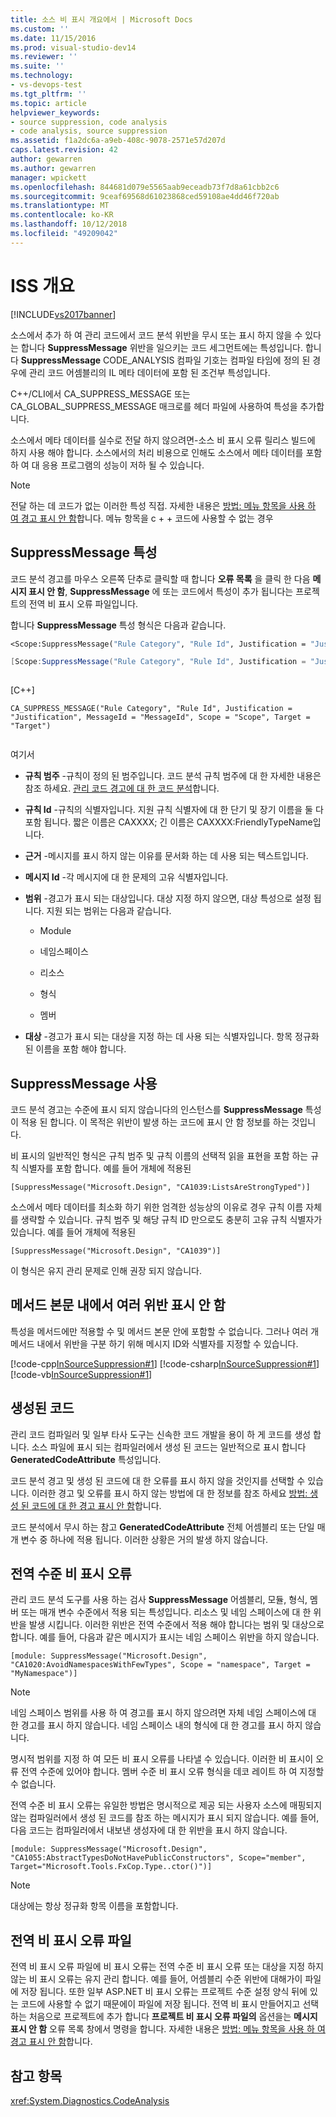 ```yaml
---
title: 소스 비 표시 개요에서 | Microsoft Docs
ms.custom: ''
ms.date: 11/15/2016
ms.prod: visual-studio-dev14
ms.reviewer: ''
ms.suite: ''
ms.technology:
- vs-devops-test
ms.tgt_pltfrm: ''
ms.topic: article
helpviewer_keywords:
- source suppression, code analysis
- code analysis, source suppression
ms.assetid: f1a2dc6a-a9eb-408c-9078-2571e57d207d
caps.latest.revision: 42
author: gewarren
ms.author: gewarren
manager: wpickett
ms.openlocfilehash: 844681d079e5565aab9eceadb73f7d8a61cbb2c6
ms.sourcegitcommit: 9ceaf69568d61023868ced59108ae4dd46f720ab
ms.translationtype: MT
ms.contentlocale: ko-KR
ms.lasthandoff: 10/12/2018
ms.locfileid: "49209042"
---
```

# <a name="in-source-suppression-overview"></a>ISS 개요
[!INCLUDE[vs2017banner](../includes/vs2017banner.md)]

소스에서 추가 하 여 관리 코드에서 코드 분석 위반을 무시 또는 표시 하지 않을 수 있다는 합니다 **SuppressMessage** 위반을 일으키는 코드 세그먼트에는 특성입니다. 합니다 **SuppressMessage** CODE_ANALYSIS 컴파일 기호는 컴파일 타임에 정의 된 경우에 관리 코드 어셈블리의 IL 메타 데이터에 포함 된 조건부 특성입니다.  
  
 C++/CLI에서 CA_SUPPRESS_MESSAGE 또는 CA_GLOBAL_SUPPRESS_MESSAGE 매크로를 헤더 파일에 사용하여 특성을 추가합니다.  
  
 소스에서 메타 데이터를 실수로 전달 하지 않으려면-소스 비 표시 오류 릴리스 빌드에 하지 사용 해야 합니다. 소스에서의 처리 비용으로 인해도 소스에서 메타 데이터를 포함 하 여 대 응용 프로그램의 성능이 저하 될 수 있습니다.  
  
> [!NOTE]
>  전달 하는 데 코드가 없는 이러한 특성 직접. 자세한 내용은 [방법: 메뉴 항목을 사용 하 여 경고 표시 안 함](../code-quality/how-to-suppress-warnings-by-using-the-menu-item.md)합니다. 메뉴 항목을 c + + 코드에 사용할 수 없는 경우  
  
## <a name="suppressmessage-attribute"></a>SuppressMessage 특성  
 코드 분석 경고를 마우스 오른쪽 단추로 클릭할 때 합니다 **오류 목록** 을 클릭 한 다음 **메시지 표시 안 함**, **SuppressMessage** 에 또는 코드에서 특성이 추가 됩니다는 프로젝트의 전역 비 표시 오류 파일입니다.  
  
 합니다 **SuppressMessage** 특성 형식은 다음과 같습니다.  
  
```vb  
<Scope:SuppressMessage("Rule Category", "Rule Id", Justification = "Justification", MessageId = "MessageId", Scope = "Scope", Target = "Target")>  
```  
  
```csharp  
[Scope:SuppressMessage("Rule Category", "Rule Id", Justification = "Justification", MessageId = "MessageId", Scope = "Scope", Target = "Target")]  
  
```  
  
 [C++]  
  
```  
CA_SUPPRESS_MESSAGE("Rule Category", "Rule Id", Justification = "Justification", MessageId = "MessageId", Scope = "Scope", Target = "Target")  
  
```  
  
 여기서  
  
-   **규칙 범주** -규칙이 정의 된 범주입니다. 코드 분석 규칙 범주에 대 한 자세한 내용은 참조 하세요. [관리 코드 경고에 대 한 코드 분석](../code-quality/code-analysis-for-managed-code-warnings.md)합니다.  
  
-   **규칙 Id** -규칙의 식별자입니다. 지원 규칙 식별자에 대 한 단기 및 장기 이름을 둘 다 포함 됩니다. 짧은 이름은 CAXXXX; 긴 이름은 CAXXXX:FriendlyTypeName입니다.  
  
-   **근거** -메시지를 표시 하지 않는 이유를 문서화 하는 데 사용 되는 텍스트입니다.  
  
-   **메시지 Id** -각 메시지에 대 한 문제의 고유 식별자입니다.  
  
-   **범위** -경고가 표시 되는 대상입니다. 대상 지정 하지 않으면, 대상 특성으로 설정 됩니다. 지원 되는 범위는 다음과 같습니다.  
  
    -   Module  
  
    -   네임스페이스  
  
    -   리소스  
  
    -   형식  
  
    -   멤버  
  
-   **대상** -경고가 표시 되는 대상을 지정 하는 데 사용 되는 식별자입니다. 항목 정규화 된 이름을 포함 해야 합니다.  
  
## <a name="suppressmessage-usage"></a>SuppressMessage 사용  
 코드 분석 경고는 수준에 표시 되지 않습니다의 인스턴스를 **SuppressMessage** 특성이 적용 된 합니다. 이 목적은 위반이 발생 하는 코드에 표시 안 함 정보를 하는 것입니다.  
  
 비 표시의 일반적인 형식은 규칙 범주 및 규칙 이름의 선택적 읽을 표현을 포함 하는 규칙 식별자를 포함 합니다. 예를 들어 개체에 적용된  
  
 `[SuppressMessage("Microsoft.Design", "CA1039:ListsAreStrongTyped")]`  
  
 소스에서 메타 데이터를 최소화 하기 위한 엄격한 성능상의 이유로 경우 규칙 이름 자체를 생략할 수 있습니다. 규칙 범주 및 해당 규칙 ID 만으로도 충분히 고유 규칙 식별자가 있습니다. 예를 들어 개체에 적용된  
  
 `[SuppressMessage("Microsoft.Design", "CA1039")]`  
  
 이 형식은 유지 관리 문제로 인해 권장 되지 않습니다.  
  
## <a name="suppressing-multiple-violations-within-a-method-body"></a>메서드 본문 내에서 여러 위반 표시 안 함  
 특성을 메서드에만 적용할 수 및 메서드 본문 안에 포함할 수 없습니다. 그러나 여러 개 메서드 내에서 위반을 구분 하기 위해 메시지 ID와 식별자를 지정할 수 있습니다.  
  
 [!code-cpp[InSourceSuppression#1](../snippets/cpp/VS_Snippets_CodeAnalysis/InSourceSuppression/cpp/insourcesuppression.cpp#1)]
 [!code-csharp[InSourceSuppression#1](../snippets/csharp/VS_Snippets_CodeAnalysis/InSourceSuppression/cs/InSourceSuppression.cs#1)]
 [!code-vb[InSourceSuppression#1](../snippets/visualbasic/VS_Snippets_CodeAnalysis/InSourceSuppression/vb/InSourceSuppression.vb#1)]  
  
## <a name="generated-code"></a>생성된 코드  
 관리 코드 컴파일러 및 일부 타사 도구는 신속한 코드 개발을 용이 하 게 코드를 생성 합니다. 소스 파일에 표시 되는 컴파일러에서 생성 된 코드는 일반적으로 표시 합니다 **GeneratedCodeAttribute** 특성입니다.  
  
 코드 분석 경고 및 생성 된 코드에 대 한 오류를 표시 하지 않을 것인지를 선택할 수 있습니다. 이러한 경고 및 오류를 표시 하지 않는 방법에 대 한 정보를 참조 하세요 [방법: 생성 된 코드에 대 한 경고 표시 안 함](../code-quality/how-to-suppress-code-analysis-warnings-for-generated-code.md)합니다.  
  
 코드 분석에서 무시 하는 참고 **GeneratedCodeAttribute** 전체 어셈블리 또는 단일 매개 변수 중 하나에 적용 됩니다. 이러한 상황은 거의 발생 하지 않습니다.  
  
## <a name="global-level-suppressions"></a>전역 수준 비 표시 오류  
 관리 코드 분석 도구를 사용 하는 검사 **SuppressMessage** 어셈블리, 모듈, 형식, 멤버 또는 매개 변수 수준에서 적용 되는 특성입니다. 리소스 및 네임 스페이스에 대 한 위반을 발생 시킵니다. 이러한 위반은 전역 수준에서 적용 해야 합니다는 범위 및 대상으로 합니다. 예를 들어, 다음과 같은 메시지가 표시는 네임 스페이스 위반을 하지 않습니다.  
  
 `[module: SuppressMessage("Microsoft.Design", "CA1020:AvoidNamespacesWithFewTypes", Scope = "namespace", Target = "MyNamespace")]`  
  
> [!NOTE]
>  네임 스페이스 범위를 사용 하 여 경고를 표시 하지 않으려면 자체 네임 스페이스에 대 한 경고를 표시 하지 않습니다. 네임 스페이스 내의 형식에 대 한 경고를 표시 하지 않습니다.  
  
 명시적 범위를 지정 하 여 모든 비 표시 오류를 나타낼 수 있습니다. 이러한 비 표시이 오류 전역 수준에 있어야 합니다. 멤버 수준 비 표시 오류 형식을 데코 레이트 하 여 지정할 수 없습니다.  
  
 전역 수준 비 표시 오류는 유일한 방법은 명시적으로 제공 되는 사용자 소스에 매핑되지 않는 컴파일러에서 생성 된 코드를 참조 하는 메시지가 표시 되지 않습니다. 예를 들어, 다음 코드는 컴파일러에서 내보낸 생성자에 대 한 위반을 표시 하지 않습니다.  
  
 `[module: SuppressMessage("Microsoft.Design", "CA1055:AbstractTypesDoNotHavePublicConstructors", Scope="member", Target="Microsoft.Tools.FxCop.Type..ctor()")]`  
  
> [!NOTE]
>  대상에는 항상 정규화 항목 이름을 포함합니다.  
  
## <a name="global-suppression-file"></a>전역 비 표시 오류 파일  
 전역 비 표시 오류 파일에 비 표시 오류는 전역 수준 비 표시 오류 또는 대상을 지정 하지 않는 비 표시 오류는 유지 관리 합니다. 예를 들어, 어셈블리 수준 위반에 대해가이 파일에 저장 됩니다. 또한 일부 ASP.NET 비 표시 오류는 프로젝트 수준 설정 양식 뒤에 있는 코드에 사용할 수 없기 때문에이 파일에 저장 됩니다. 전역 비 표시 만들어지고 선택 하는 처음으로 프로젝트에 추가 합니다 **프로젝트 비 표시 오류 파일의** 옵션을는 **메시지 표시 안 함** 오류 목록 창에서 명령을 합니다. 자세한 내용은 [방법: 메뉴 항목을 사용 하 여 경고 표시 안 함](../code-quality/how-to-suppress-warnings-by-using-the-menu-item.md)합니다.  
  
## <a name="see-also"></a>참고 항목  
 <xref:System.Diagnostics.CodeAnalysis>



